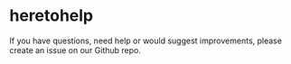 # heretohelp
If you have questions, need help or would suggest improvements, please create an issue on our Github repo.
